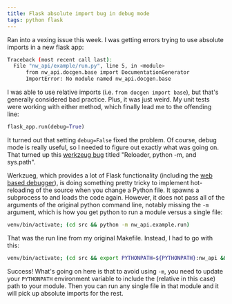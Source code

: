 ```yaml
---
title: Flask absolute import bug in debug mode
tags: python flask
---
```


Ran into a vexing issue this week. I was getting errors trying to use absolute imports in a new flask app:

```bash
Traceback (most recent call last):
  File "nw_api/example/run.py", line 5, in <module>
      from nw_api.docgen.base import DocumentationGenerator
      ImportError: No module named nw_api.docgen.base
```

I was able to use relative imports (i.e. `from docgen import base`), but that's generally considered bad practice. Plus, it was just weird. My unit tests were working with either method, which finally lead me to the offending line:

```python
flask_app.run(debug=True)
```

It turned out that setting `debug=False` fixed the problem. Of course, debug mode is really useful, so I needed to figure out exactly what was going on. That turned up this [werkzeug bug](https://github.com/mitsuhiko/werkzeug/issues/461) titled "Reloader, python -m, and sys.path".

Werkzueg, which provides a lot of Flask functionality (including the [web based debugger](http://werkzeug.pocoo.org/docs/0.10/debug/)), is doing something pretty tricky to implement hot-reloading of the source when you change a Python file. It spawns a subprocess to and loads the code again. However, it does not pass all of the arguments of the original python command line, notably missing the `-m` argument, which is how you get python to run a module versus a single file:

```bash
venv/bin/activate; (cd src && python -m nw_api.example.run)
```

That was the run line from my original Makefile. Instead, I had to go with this:

```bash
venv/bin/activate; (cd src && export PYTHONPATH=${PYTHONPATH}:nw_api && python nw_api/example/run.py)
```

Success! What's going on here is that to avoid using `-m`, you need to update your `PYTHONPATH` environment variable to include the (relative in this case) path to your module. Then you can run any single file in that module and it will pick up absolute imports for the rest.
